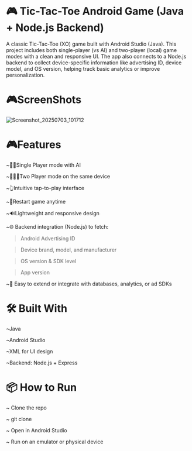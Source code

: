 # 🎮 Tic-Tac-Toe Android Game (Java + Node.js Backend)
A classic Tic-Tac-Toe (XO) game built with Android Studio (Java). This project includes both single-player (vs AI) and two-player (local) game modes with a clean and responsive UI. The app also connects to a Node.js backend to collect device-specific information like advertising ID, device model, and OS version, helping track basic analytics or improve personalization.

# 🎮ScreenShots
![Screenshot_20250703_101712](https://github.com/user-attachments/assets/c5f8e947-1703-44b3-8c85-f2ed6d8a0b93)


# 🎮Features

~🧍‍♂Single Player mode with AI

~🧑‍🤝‍🧑Two Player mode on the same device

~👆Intuitive tap-to-play interface

~🔁Restart game anytime

~🔊Lightweight and responsive design

~🌐 Backend integration (Node.js) to fetch:

  > Android Advertising ID

  > Device brand, model, and manufacturer

  > OS version & SDK level

  > App version

~🧩 Easy to extend or integrate with databases, analytics, or ad SDKs

# 🛠 Built With
~Java

~Android Studio

~XML for UI design

~Backend: Node.js + Express

# 📦 How to Run

~ Clone the repo

~ git clone

~ Open in Android Studio

~ Run on an emulator or physical device
